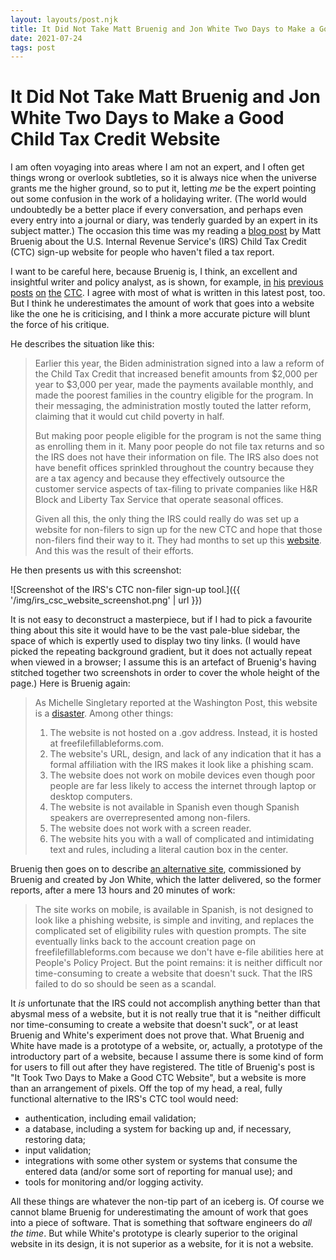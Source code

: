 ```yaml
---
layout: layouts/post.njk
title: It Did Not Take Matt Bruenig and Jon White Two Days to Make a Good Child Tax Credit Website
date: 2021-07-24
tags: post
---
```


# It Did Not Take Matt Bruenig and Jon White Two Days to Make a Good Child Tax Credit Website

I am often voyaging into areas where I am not an expert, and I often get things wrong or overlook subtleties, so it is always nice when the universe grants me the higher ground, so to put it, letting _me_ be the expert pointing out some confusion in the work of a holidaying writer. (The world would undoubtedly be a better place if every conversation, and perhaps even every entry into a journal or diary, was tenderly guarded by an expert in its subject matter.) The occasion this time was my reading a [blog post](https://www.peoplespolicyproject.org/2021/06/23/it-took-two-days-to-make-a-good-ctc-website/) by Matt Bruenig about the U.S. Internal Revenue Service's (IRS) Child Tax Credit (CTC) sign-up website for people who haven't filed a tax report.

I want to be careful here, because Bruenig is, I think, an excellent and insightful writer and policy analyst, as is shown, for example, [in](https://www.peoplespolicyproject.org/2021/02/04/romneys-child-allowance-improves-on-biden-proposal/) [his](https://www.peoplespolicyproject.org/2021/02/05/romneys-child-caps-and-phase-outs-are-pointless/) [previous](https://www.peoplespolicyproject.org/2021/02/08/the-newest-ctc-proposal-is-still-a-mess/) [posts](https://www.peoplespolicyproject.org/2021/02/19/oren-cass-wants-child-benefits-for-everyone-but-the-poor/) [on](https://www.peoplespolicyproject.org/2021/04/30/parent-carers-really-should-get-child-care-benefits/) [the](https://www.peoplespolicyproject.org/2021/05/03/sunset-the-eitc-not-the-ctc/) [CTC](https://www.peoplespolicyproject.org/2021/05/17/irs-confirms-major-ctc-participation-problems/). I agree with most of what is written in this latest post, too. But I think he underestimates the amount of work that goes into a website like the one he is criticising, and I think a more accurate picture will blunt the force of his critique.

He describes the situation like this:

> Earlier this year, the Biden administration signed into a law a reform of the Child Tax Credit that increased benefit amounts from $2,000 per year to $3,000 per year, made the payments available monthly, and made the poorest families in the country eligible for the program. In their messaging, the administration mostly touted the latter reform, claiming that it would cut child poverty in half.
>
> But making poor people eligible for the program is not the same thing as enrolling them in it. Many poor people do not file tax returns and so the IRS does not have their information on file. The IRS also does not have benefit offices sprinkled throughout the country because they are a tax agency and because they effectively outsource the customer service aspects of tax-filing to private companies like H&R Block and Liberty Tax Service that operate seasonal offices.
>
> Given all this, the only thing the IRS could really do was set up a website for non-filers to sign up for the new CTC and hope that those non-filers find their way to it. They had months to set up this [website](https://www.freefilefillableforms.com/#/fd/childtaxcredit). And this was the result of their efforts.

He then presents us with this screenshot:

![Screenshot of the IRS's CTC non-filer sign-up tool.]({{ '/img/irs_csc_website_screenshot.png' | url }})

It is not easy to deconstruct a masterpiece, but if I had to pick a favourite thing about this site it would have to be the vast pale-blue sidebar, the space of which is expertly used to display two tiny links. (I would have picked the repeating background gradient, but it does not actually repeat when viewed in a browser; I assume this is an artefact of Bruenig's having stitched together two screenshots in order to cover the whole height of the page.) Here is Bruenig again:

> As Michelle Singletary reported at the Washington Post, this website is a [disaster](https://webcache.googleusercontent.com/search?q=cache:https%3A%2F%2Fwww.washingtonpost.com%2Fbusiness%2F2021%2F06%2F15%2Firs-child-tax-credit-tool%2F). Among other things:
>
> 1. The website is not hosted on a .gov address. Instead, it is hosted at freefilefillableforms.com.
> 2. The website's URL, design, and lack of any indication that it has a formal affiliation with the IRS makes it look like a phishing scam.
> 3. The website does not work on mobile devices even though poor people are far less likely to access the internet through laptop or desktop computers.
> 4. The website is not available in Spanish even though Spanish speakers are overrepresented among non-filers.
> 5. The website does not work with a screen reader.
> 6. The website hits you with a wall of complicated and intimidating text and rules, including a literal caution box in the center.

Bruenig then goes on to describe [an alternative site](https://www.peoplespolicyproject.org/projects/childtaxcredit/), commissioned by Bruenig and created by Jon White, which the latter delivered, so the former reports, after a mere 13 hours and 20 minutes of work:

> The site works on mobile, is available in Spanish, is not designed to look like a phishing website, is simple and inviting, and replaces the complicated set of eligibility rules with question prompts. The site eventually links back to the account creation page on freefilefillableforms.com because we don't have e-file abilities here at People's Policy Project. But the point remains: it is neither difficult nor time-consuming to create a website that doesn't suck. That the IRS failed to do so should be seen as a scandal.

It _is_ unfortunate that the IRS could not accomplish anything better than that abysmal mess of a website, but it is not really true that it is "neither difficult nor time-consuming to create a website that doesn't suck", or at least Bruenig and White's experiment does not prove that. What Bruenig and White have made is a prototype of a website, or, actually, a prototype of the introductory part of a website, because I assume there is some kind of form for users to fill out after they have registered. The title of Bruenig's post is "It Took Two Days to Make a Good CTC Website", but a website is more than an arrangement of pixels. Off the top of my head, a real, fully functional alternative to the IRS's CTC tool would need:

- authentication, including email validation;
- a database, including a system for backing up and, if necessary, restoring data;
- input validation;
- integrations with some other system or systems that consume the entered data (and/or some sort of reporting for manual use); and
- tools for monitoring and/or logging activity.

All these things are whatever the non-tip part of an iceberg is. Of course we cannot blame Bruenig for underestimating the amount of work that goes into a piece of software. That is something that software engineers do _all the time_. But while White's prototype is clearly superior to the original website in its design, it is not superior as a website, for it is not a website.
